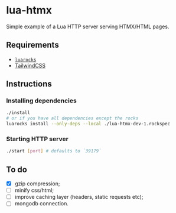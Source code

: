 # lua-htmx

Simple example of a Lua HTTP server serving HTMX/HTML pages.

## Requirements

- [`luarocks`](https://luarocks.org/#quick-start)
- [TailwindCSS](https://tailwindcss.com/docs/installation)

## Instructions

### Installing dependencies

```sh
./install
# or if you have all dependencies except the rocks
luarocks install --only-deps --local ./lua-htmx-dev-1.rockspec
```

### Starting HTTP server

```sh
./start [port] # defaults to `39179`
```

## To do

- [x] gzip compression;
- [ ] minify css/html;
- [ ] improve caching layer (headers, static requests etc);
- [ ] mongodb connection.
